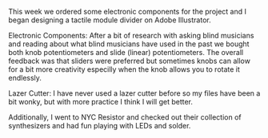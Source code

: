 This week we ordered some electronic components for the project and I began designing a tactile module divider on Adobe Illustrator. 

Electronic Components: 
After a bit of research with asking blind musicians and reading about what blind musicians have used in the past we bought both knob potentiometers and slide (linear) potentiometers. The overall feedback was that sliders were preferred but sometimes knobs can allow for a bit more creativity especilly when the knob allows you to rotate it endlessly. 

Lazer Cutter:
I have never used a lazer cutter before so my files have been a bit wonky, but with more practice I think I will get better. 

Additionally, I went to NYC Resistor and checked out their collection of synthesizers and had fun playing with LEDs and solder. 
